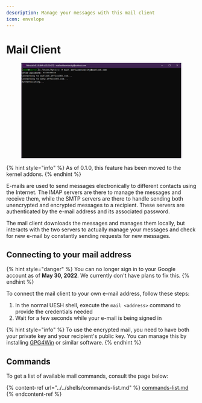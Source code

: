 ```yaml
---
description: Manage your messages with this mail client
icon: envelope
---
```


# Mail Client

<figure><img src="../../../../.gitbook/assets/007-mail.png" alt=""><figcaption></figcaption></figure>

{% hint style="info" %}
As of 0.1.0, this feature has been moved to the kernel addons.
{% endhint %}

E-mails are used to send messages electronically to different contacts using the Internet. The IMAP servers are there to manage the messages and receive them, while the SMTP servers are there to handle sending both unencrypted and encrypted messages to a recipient. These servers are authenticated by the e-mail address and its associated password.

The mail client downloads the messages and manages them locally, but interacts with the two servers to actually manage your messages and check for new e-mail by constantly sending requests for new messages.

## Connecting to your mail address

{% hint style="danger" %}
You can no longer sign in to your Google account as of **May 30, 2022**. We currently don't have plans to fix this.
{% endhint %}

To connect the mail client to your own e-mail address, follow these steps:

1. In the normal UESH shell, execute the `mail <address>` command to provide the credentials needed
2. Wait for a few seconds while your e-mail is being signed in

{% hint style="info" %}
To use the encrypted mail, you need to have both your private key and your recipient's public key. You can manage this by installing [GPG4Win](https://www.gpg4win.org/) or similar software.
{% endhint %}

## Commands

To get a list of available mail commands, consult the page below:

{% content-ref url="../../shells/commands-list.md" %}
[commands-list.md](../../shells/commands-list.md)
{% endcontent-ref %}
